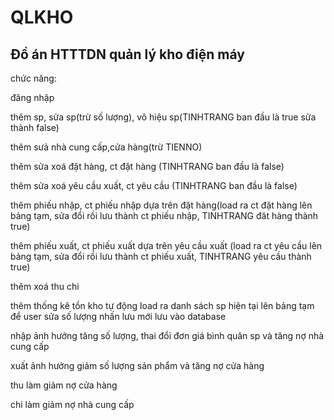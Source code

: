 # QLKHO
## Đồ án HTTTDN quản lý kho điện máy
chức năng:

đăng nhập

thêm sp, sửa sp(trừ số lượng), vô hiệu sp(TINHTRANG ban đầu là true sửa thành false)

thêm sưả nhà cung cấp,cửa hàng(trừ TIENNO)

thêm sửa xoá đặt hàng, ct đặt hàng (TINHTRANG ban đầu là false)

thêm sửa xoá yêu cầu xuất, ct yêu cầu (TINHTRANG ban đầu là false)

thêm phiếu nhập, ct phiếu nhập dựa trên đặt hàng(load ra ct đặt hàng lên bảng tạm, sửa đổi rồi lưu thành ct phiếu nhập, TINHTRANG đăt hàng thành true)

thêm phiếu xuất, ct phiếu xuất dựa trên yêu cầu xuất (load ra ct yêu cầu lên bảng tạm, sửa đổi rồi lưu thành ct phiếu xuất, TINHTRANG yêu cầu thành true)

thêm xoá thu chi

thêm thống kê tồn kho tự động load ra danh sách sp hiện tại lên bảng tạm để user sửa số lượng nhấn lưu mới lưu vào database

nhập ảnh hưởng tăng số lượng, thai đổi đơn giá bình quân sp và tăng nợ nhà cung cấp

xuất ảnh hưởng giảm số lượng sản phẩm và tăng nợ cửa hàng

thu làm giảm nợ cửa hàng

chi làm giảm nợ nhà cung cấp
